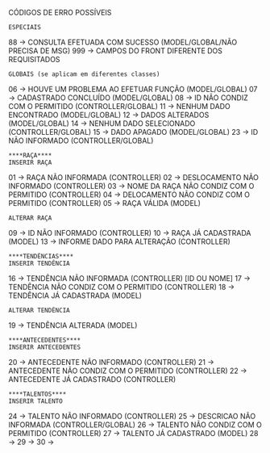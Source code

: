 CÓDIGOS DE ERRO POSSÍVEIS

    ESPECIAIS
88          -> CONSULTA EFETUADA COM SUCESSO (MODEL/GLOBAL/NÃO PRECISA DE MSG)
999         -> CAMPOS DO FRONT DIFERENTE DOS REQUISITADOS

    GLOBAIS (se aplicam em diferentes classes)
06          -> HOUVE UM PROBLEMA AO EFETUAR FUNÇÃO (MODEL/GLOBAL)
07          -> CADASTRADO CONCLUÍDO (MODEL/GLOBAL)
08          -> ID NÃO CONDIZ COM O PERMITIDO (CONTROLLER/GLOBAL)
11          -> NENHUM DADO ENCONTRADO (MODEL/GLOBAL)
12          -> DADOS ALTERADOS (MODEL/GLOBAL)
14          -> NENHUM DADO SELECIONADO (CONTROLLER/GLOBAL)
15          -> DADO APAGADO (MODEL/GLOBAL)
23          -> ID NÃO INFORMADO (CONTROLLER/GLOBAL)

    ****RAÇA****
    INSERIR RAÇA
01          -> RAÇA NÃO INFORMADA (CONTROLLER)
02          -> DESLOCAMENTO NÃO INFORMADO (CONTROLLER)
03          -> NOME DA RAÇA NÃO CONDIZ COM O PERMITIDO (CONTROLLER)
04          -> DELOCAMENTO NÃO CONDIZ COM O PERMITIDO (CONTROLLER)
05          -> RAÇA VÁLIDA (MODEL)

    ALTERAR RAÇA
09          -> ID NÃO INFORMADO (CONTROLLER)
10          -> RAÇA JÁ CADASTRADA (MODEL)
13          -> INFORME DADO PARA ALTERAÇÃO (CONTROLLER)

    ****TENDÊNCIAS****
    INSERIR TENDÊNCIA
16          -> TENDÊNCIA NÃO INFORMADA (CONTROLLER) [ID OU NOME]
17          -> TENDÊNCIA NÃO CONDIZ COM O PERMITIDO (CONTROLLER)
18          -> TENDÊNCIA JÁ CADASTRADA (MODEL)

    ALTERAR TENDÊNCIA
19          -> TENDÊNCIA ALTERADA (MODEL)

    ****ANTECEDENTES****
    INSERIR ANTECEDENTES
20          -> ANTECEDENTE NÃO INFORMADO (CONTROLLER)
21          -> ANTECEDENTE NÃO CONDIZ COM O PERMITIDO (CONTROLLER)
22          -> ANTECEDENTE JÁ CADASTRADO (CONTROLLER)

    ****TALENTOS****
    INSERIR TALENTO
24          -> TALENTO NÃO INFORMADO (CONTROLLER)
25          -> DESCRICAO NÃO INFORMADA (CONTROLLER/GLOBAL)
26          -> TALENTO NÃO CONDIZ COM O PERMITIDO (CONTROLLER)
27          -> TALENTO JÁ CADASTRADO (MODEL)
28          -> 
29          -> 
30          -> 
